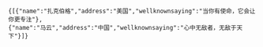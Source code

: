 
    {[{"name":"扎克伯格","address":"美国","wellknownsaying":"当你有使命，它会让你更专注"},
    {"name":"马云","address":"中国","wellknownsaying":"心中无敌者，无敌于天下"}]}
